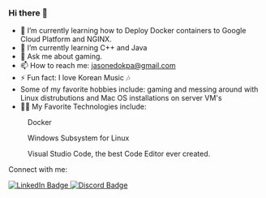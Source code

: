 ### Hi there 👋

<!--
**jasonedokpa/jasonedokpa** is a ✨ _special_ ✨ repository because its `README.md` (this file) appears on your GitHub profile.
Here are some ideas to get you started:
-->

- 🔭 I’m currently learning how to Deploy Docker containers to Google Cloud Platform and NGINX.
- 🌱 I’m currently learning C++ and Java
- 💬 Ask me about gaming.
- 📫 How to reach me: jasonedokpa@gmail.com
- ⚡ Fun fact: I love Korean Music 🎶
- Some of my favorite hobbies include: gaming and messing around with Linux distrubutions and Mac OS installations on server VM's
- 👨‍💻 My Favorite Technologies include:
    <p>&emsp;Docker</p>
    <p>&emsp;Windows Subsystem for Linux</p>
    <p>&emsp;Visual Studio Code, the best Code Editor ever created.</>

Connect with me:
<div>
    <a href="https://www.linkedin.com/in/jasonedokpa/">
        <img src="https://img.shields.io/badge/LinkedIn-blue?style=for-the-badge&logo=linkedin&logoColor=white" alt="LinkedIn Badge"/>
    </a>
        <a href="https://discordapp.com/users/221741069824557056/"><img src="https://img.shields.io/badge/Discord-5865F2?style=for-the-badge&logo=discord&logoColor=white" alt="Discord Badge"/>
    </a>
</div>
  
 
